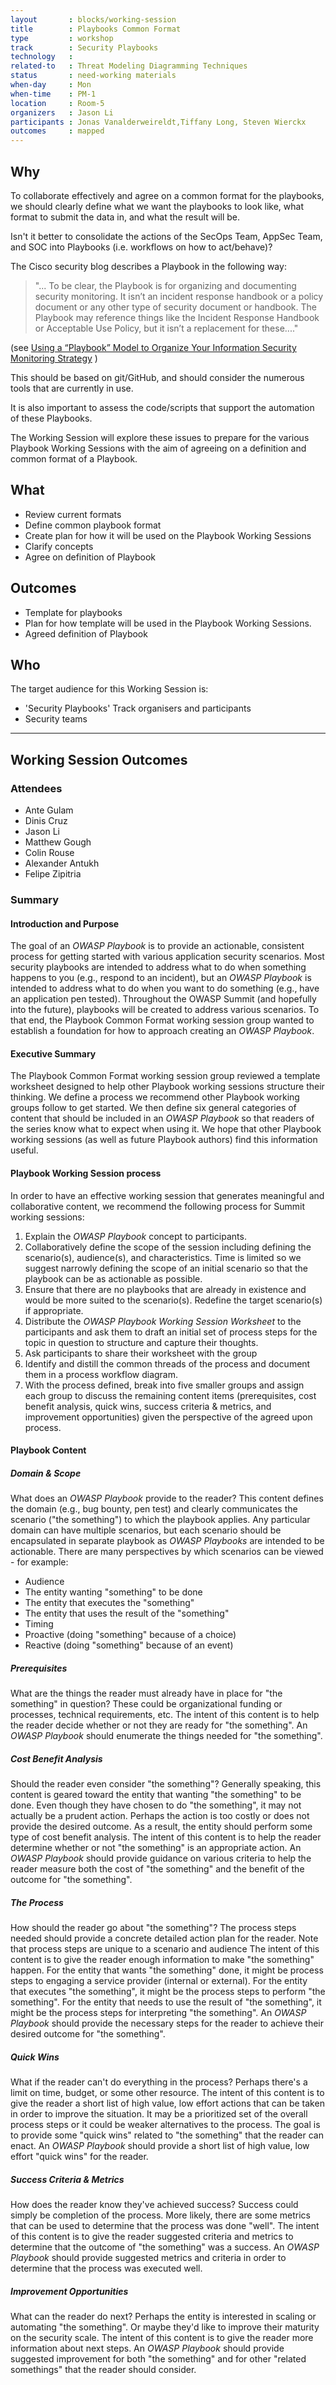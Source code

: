 ```yaml
---
layout       : blocks/working-session
title        : Playbooks Common Format
type         : workshop
track        : Security Playbooks
technology   :
related-to   : Threat Modeling Diagramming Techniques
status       : need-working materials
when-day     : Mon
when-time    : PM-1
location     : Room-5
organizers   : Jason Li
participants : Jonas Vanalderweireldt,Tiffany Long, Steven Wierckx
outcomes     : mapped
---
```


## Why

To collaborate effectively and agree on a common format for the playbooks, we should clearly define what we want the playbooks to look like, what format to submit the data in, and what the result will be.

Isn't it better to consolidate the actions of the SecOps Team, AppSec Team, and SOC into Playbooks (i.e. workflows on how to act/behave)?

The Cisco security blog describes a Playbook in the following way:

> "... To be clear, the Playbook is for organizing and documenting security monitoring. It isn’t an incident response handbook or a policy document or any other type of security document or handbook. The Playbook may reference things like the Incident Response Handbook or Acceptable Use Policy, but it isn’t a replacement for these...."

(see [Using a “Playbook” Model to Organize Your Information Security Monitoring Strategy](http://blogs.cisco.com/security/using-a-playbook-model-to-organize-your-information-security-monitoring-strategy) )

This should be based on git/GitHub, and should consider the numerous tools that are currently in use.

It is also important to assess the code/scripts that support the automation of these Playbooks.

The Working Session will explore these issues to prepare for the various Playbook Working Sessions with the aim of agreeing on a definition and common format of a Playbook.

## What

 - Review current formats
 - Define common playbook format
 - Create plan for how it will be used on the Playbook Working Sessions
 - Clarify concepts
 - Agree on definition of Playbook

## Outcomes

- Template for playbooks
- Plan for how template will be used in the Playbook Working Sessions.
- Agreed definition of Playbook

## Who

The target audience for this Working Session is:

 - 'Security Playbooks' Track organisers and participants
 -  Security teams

---

## Working Session Outcomes

### Attendees
* Ante Gulam
* Dinis Cruz
* Jason Li
* Matthew Gough
* Colin Rouse
* Alexander Antukh
* Felipe Zipitria

### Summary

#### Introduction and Purpose

The goal of an *OWASP Playbook* is to provide an actionable, consistent process for getting started with various application security scenarios. Most security playbooks are intended to address what to do when something happens to you (e.g., respond to an incident), but an *OWASP Playbook* is intended to address what to do when you want to do something (e.g., have an application pen tested). Throughout the OWASP Summit (and hopefully into the future), playbooks will be created to address various scenarios. To that end, the Playbook Common Format working session group wanted to establish a foundation for how to approach creating an *OWASP Playbook*.

#### Executive Summary

The Playbook Common Format working session group reviewed a template worksheet designed to help other Playbook working sessions structure their thinking. We define a process we recommend other Playbook working groups follow to get started. We then define six general categories of content that should be included in an *OWASP Playbook* so that readers of the series know what to expect when using it. We hope that other Playbook working sessions (as well as future Playbook authors) find this information useful.

#### Playbook Working Session process

In order to have an effective working session that generates meaningful and collaborative content, we recommend the following process for Summit working sessions:
1. Explain the *OWASP Playbook* concept to participants.
2. Collaboratively define the scope of the session including defining the scenario(s), audience(s), and characteristics. Time is limited so we suggest narrowly defining the scope of an initial scenario so that the playbook can be as actionable as possible.
3. Ensure that there are no playbooks that are already in existence and would be more suited to the scenario(s). Redefine the target scenario(s) if appropriate.
4. Distribute the *OWASP Playbook Working Session Worksheet* to the participants and ask them to draft an initial set of process steps for the topic in question to structure and capture their thoughts.
5. Ask participants to share their worksheet with the group
6. Identify and distill the common threads of the process and document them in a process workflow diagram.
7. With the process defined, break into five smaller groups and assign each group to discuss the remaining content items (prerequisites, cost benefit analysis, quick wins, success criteria & metrics, and improvement opportunities) given the perspective of the agreed upon process.

#### Playbook Content

##### Domain & Scope
What does an *OWASP Playbook* provide to the reader? This content defines the domain (e.g., bug bounty, pen test) and clearly communicates the scenario ("the something") to which the playbook applies. Any particular domain can have multiple scenarios, but each scenario should be encapsulated in separate playbook as *OWASP Playbooks* are intended to be actionable. There are many perspectives by which scenarios can be viewed - for example:
* Audience
 * The entity wanting "something" to be done
 * The entity that executes the "something"
 * The entity that uses the result of the "something"
* Timing
 * Proactive (doing "something" because of a choice)
 * Reactive (doing "something" because of an event)

##### Prerequisites
What are the things the reader must already have in place for "the something" in question? These could be organizational funding or processes, technical requirements, etc. The intent of this content is to help the reader decide whether or not they are ready for "the something". An *OWASP Playbook* should enumerate the things needed for "the something".

##### Cost Benefit Analysis
Should the reader even consider "the something"? Generally speaking, this content is geared toward the entity that wanting "the something" to be done. Even though they have chosen to do "the something", it may not actually be a prudent action. Perhaps the action is too costly or does not provide the desired outcome. As a result, the entity should perform some type of cost benefit analysis. The intent of this content is to help the reader determine whether or not "the something" is an appropriate action. An *OWASP Playbook* should provide guidance on various criteria to help the reader measure both the cost of "the something" and the benefit of the outcome for "the something".

##### The Process
How should the reader go about "the something"? The process steps needed should provide a concrete detailed action plan for the reader. Note that process steps are unique to a scenario and audience The intent of this content is to give the reader enough information to make "the something" happen. For the entity that wants "the something" done, it might be process steps to engaging a service provider (internal or external). For the entity that executes "the something", it might be the process steps to perform "the something". For the entity that needs to use the result of "the something", it might be the process steps for interpreting "the something". An *OWASP Playbook* should provide the necessary steps for the reader to achieve their desired outcome for "the something".

##### Quick Wins
What if the reader can't do everything in the process? Perhaps there's a limit on time, budget, or some other resource. The intent of this content is to give the reader a short list of high value, low effort actions that can be taken in order to improve the situation. It may be a prioritized set of the overall process steps or it could be weaker alternatives to the process. The goal is to provide some "quick wins" related to "the something" that the reader can enact. An *OWASP Playbook* should provide a short list of high value, low effort "quick wins" for the reader.

##### Success Criteria & Metrics
How does the reader know they've achieved success? Success could simply be completion of the process. More likely, there are some metrics that can be used to determine that the process was done "well". The intent of this content is to give the reader suggested criteria and metrics to determine that the outcome of "the something" was a success. An *OWASP Playbook* should provide suggested metrics and criteria in order to determine that the process was executed well.

##### Improvement Opportunities
What can the reader do next? Perhaps the entity is interested in scaling or automating "the something". Or maybe they'd like to improve their maturity on the security scale. The intent of this content is to give the reader more information about next steps. An *OWASP Playbook* should provide suggested improvement for both "the something" and for other "related somethings" that the reader should consider.
